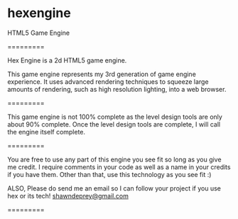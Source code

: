 hexengine
=========

HTML5 Game Engine

=========

Hex Engine is a 2d HTML5 game engine.

This game engine represents my 3rd generation of game engine experience. It uses advanced rendering techniques
to squeeze large amounts of rendering, such as high resolution lighting, into a web browser.

=========

This game engine is not 100% complete as the level design tools are only about 90% complete. Once the level design
tools are complete, I will call the engine itself complete.

=========

You are free to use any part of this engine you see fit so long as you give me credit. I require comments in your code
as well as a name in your credits if you have them. Other than that, use this technology as you see fit :)

ALSO, Please do send me an email so I can follow your project if you use hex or its tech! shawndeprey@gmail.com

=========

